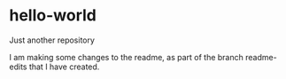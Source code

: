 # hello-world
Just another repository

I am making some changes to the readme, as part of the branch readme-edits that I have created.
